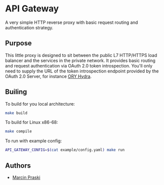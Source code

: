 # API Gateway

A very simple HTTP reverse proxy with basic request routing and authentication strategy.

## Purpose

This little proxy is designed to sit between the public L7 HTTP/HTTPS load balancer and the services in the private network. It provides basic routing and request authentication via OAuth 2.0 token introspection. You'll only need to supply the URL of the token introspection endpoint provided by the OAuth 2.0 Server, for instance [ORY Hydra](https://github.com/ory/hydra).

## Builing

To build for you local architecture:

```bash
make build
```

To build for Linux x86-68:

```bash
make compile
```

To run with example config:

```bash
API_GATEWAY_CONFIG=$(cat example/config.yaml) make run
```

## Authors

- [Marcin Praski](https://github.com/mpraski)
